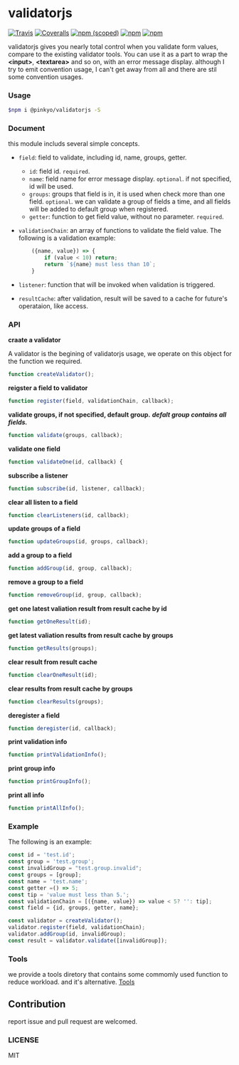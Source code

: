# validatorjs

[![Travis](https://img.shields.io/travis/pinkyo/validatorjs.svg)](https://travis-ci.org/pinkyo/validatorjs)
[![Coveralls](https://img.shields.io/coveralls/pinkyo/validatorjs.svg)](https://coveralls.io/github/pinkyo/validatorjs)
[![npm (scoped)](https://img.shields.io/npm/v/@pinkyo/validatorjs.svg)](https://www.npmjs.com/package/@pinkyo/validatorjs)
[![npm](https://img.shields.io/npm/dy/@pinkyo/validatorjs.svg)](https://www.npmjs.com/package/@pinkyo/validatorjs)
[![npm](https://img.shields.io/npm/l/@pinkyo/validatorjs.svg)](https://www.npmjs.com/package/@pinkyo/validatorjs)

validatorjs gives you nearly total control when you validate form values, compare to the existing validator tools. You can use it as a part to wrap the **\<input\>**, **\<textarea\>** and so on, with an error message display. although I try to emit convention usage, I can't get away from all and there are stil some convention usages.

### Usage

~~~ bash
$npm i @pinkyo/validatorjs -S
~~~

### Document

this module includs several simple concepts.
- `field`: field to validate, including id, name, groups, getter.
    - `id`: field id. `required`.
    - `name`: field name for error message display. `optional`. if not specified, id will be used.
    - `groups`: groups that field is in, it is used when check more than one field. `optional`. we can validate a group of fields a time, and all fields will be added to default group when registered.
    - `getter`: function to get field value, without no parameter. `required`.
- `validationChain`: an array of functions to validate the field value. The following is a validation example:

    ~~~ javascript
        ({name, value}) => {
            if (value < 10) return;
            return `${name} must less than 10`;
        }
    ~~~

- `listener`: function that will be invoked when validation is triggered.
- `resultCache`: after validation, result will be saved to a cache for future's operataion, like access.
### API

**craate a validator**

A validator is the begining of validatorjs usage, we operate on this object for the function we required.

~~~ javascript
function createValidator();
~~~

**reigster a field to validator**

~~~ javascript
function register(field, validationChain, callback);
~~~

**validate groups, if not specified, default group.** ***defalt group contains all fields.***

~~~ javascript
function validate(groups, callback);
~~~

**validate one field**

~~~ javascript
function validateOne(id, callback) {
~~~

**subscribe a listener**

~~~ javascript
function subscribe(id, listener, callback);
~~~

**clear all listen to a field**

~~~ javascript
function clearListeners(id, callback);
~~~

**update groups of a field**

~~~ javascript
function updateGroups(id, groups, callback);
~~~

**add a group to a field**

~~~ javascript
function addGroup(id, group, callback);
~~~

**remove a group to a field**

~~~ javascript
function removeGroup(id, group, callback);
~~~

**get one latest valiation result from result cache by id**

~~~ javascript
function getOneResult(id);
~~~

**get latest valiation results from result cache by groups**

~~~ javascript
function getResults(groups);
~~~

**clear result from result cache**

~~~ javascript
function clearOneResult(id);
~~~

**clear results from result cache by groups**

~~~ javascript
function clearResults(groups);
~~~

**deregister a field**

~~~ javascript
function deregister(id, callback);
~~~

**print validation info**

~~~ javascript
function printValidationInfo();
~~~

**print group info**

~~~ javascript
function printGroupInfo();
~~~

**print all info**

~~~ javascript
function printAllInfo();
~~~

### Example

The following is an example:

~~~ javascript
const id = 'test.id';
const group = 'test.group';
const invalidGroup = "test.group.invalid";
const groups = [group];
const name = 'test.name';
const getter =() => 5;
const tip = 'value must less than 5.';
const validationChain = [({name, value}) => value < 5? '': tip];
const field = {id, groups, getter, name};

const validator = createValidator();
validator.register(field, validationChain);
validator.addGroup(id, invalidGroup);
const result = validator.validate([invalidGroup]);
~~~

### Tools

we provide a tools diretory that contains some commomly used function to reduce workload. and it's alternative.
[Tools](./TOOLS.md)

## Contribution

report issue and pull request are welcomed. 

### LICENSE

 MIT
